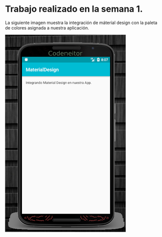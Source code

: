 # Trabajo realizado en la semana 1.

La siguiente imagen muestra la integración de máterial design con la paleta de colores asignada a nuestra aplicación.

![alt text](MaterialDesign.png "Pantallazo de la aplicación")